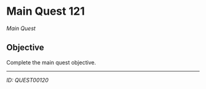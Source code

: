 # Main Quest 121

*Main Quest*

## Objective
Complete the main quest objective.

---
*ID: QUEST00120*